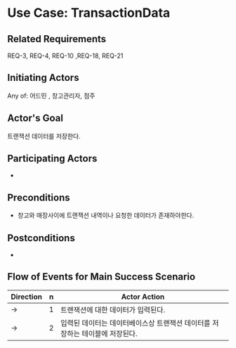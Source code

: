 # Use Case: TransactionData

## **Related Requirements**

REQ-3, REQ-4, REQ-10 ,REQ-18, REQ-21

## **Initiating Actors**

Any of: 어드민 , 창고관리자, 점주

## **Actor's Goal**

트랜잭션 데이터를 저장한다.

## **Participating Actors**

 - 

## **Preconditions**

- 창고와 매장사이에 트랜잭션 내역이나 요청한 데이터가 존재하야한다. 

## **Postconditions**

- 

## Flow of Events for Main Success Scenario
| Direction | n | Actor Action                                                                                                         |
| --------- | - | -------------------------------------------------------------------------------------------------------------------- |
| →         | 1 | 트랜잭션에 대한 데이터가 입력된다. |
| →         | 2 | 입력된 데이터는 데이터베이스상 트랜잭션 데이터를 저장하는 테이블에 저장된다. |





